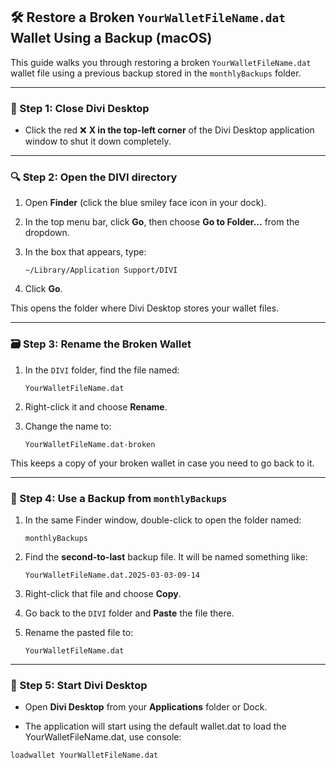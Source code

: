 ## 🛠️ **Restore a Broken `YourWalletFileName.dat` Wallet Using a Backup (macOS)**

This guide walks you through restoring a broken `YourWalletFileName.dat` wallet file using a previous backup stored in the `monthlyBackups` folder.

---

### 🔁 Step 1: Close Divi Desktop

* Click the red ❌ **X in the top-left corner** of the Divi Desktop application window to shut it down completely.

---

### 🔍 Step 2: Open the DIVI directory

1. Open **Finder** (click the blue smiley face icon in your dock).

2. In the top menu bar, click **Go**, then choose **Go to Folder...** from the dropdown.

3. In the box that appears, type:

   ```
   ~/Library/Application Support/DIVI
   ```

4. Click **Go**.

This opens the folder where Divi Desktop stores your wallet files.

---

### 🗃️ Step 3: Rename the Broken Wallet

1. In the `DIVI` folder, find the file named:

   ```
   YourWalletFileName.dat
   ```

2. Right-click it and choose **Rename**.

3. Change the name to:

   ```
   YourWalletFileName.dat-broken
   ```

This keeps a copy of your broken wallet in case you need to go back to it.

---

### 🧾 Step 4: Use a Backup from `monthlyBackups`

1. In the same Finder window, double-click to open the folder named:

   ```
   monthlyBackups
   ```

2. Find the **second-to-last** backup file. It will be named something like:

   ```
   YourWalletFileName.dat.2025-03-03-09-14
   ```

3. Right-click that file and choose **Copy**.

4. Go back to the `DIVI` folder and **Paste** the file there.

5. Rename the pasted file to:

   ```
   YourWalletFileName.dat
   ```

---

### 🚀 Step 5: Start Divi Desktop

* Open **Divi Desktop** from your **Applications** folder or Dock.

* The application will start using the default wallet.dat to load the YourWalletFileName.dat, use console:
```
loadwallet YourWalletFileName.dat
```

